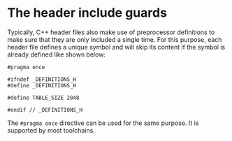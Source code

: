 # The header include guards

Typically, C++ header files also make use of preprocessor definitions to make 
sure that they are only included a single time. For this purpose, each header 
file defines a unique symbol and will skip its content if the symbol is already 
defined like shown below:
```
#pragma once

#ifndef _DEFINITIONS_H
#define _DEFINITIONS_H

#define TABLE_SIZE 2048

#endif // _DEFINITIONS_H
```
The `#pragma once` directive can be used for the same purpose. It is supported by 
most toolchains.